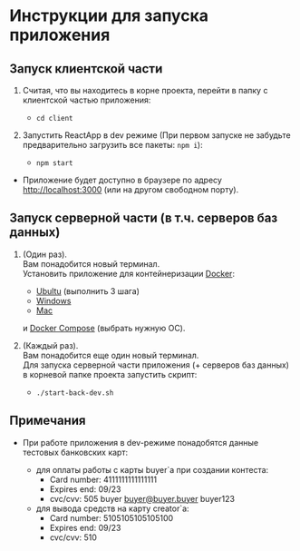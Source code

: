 # Инструкции для запуска приложения

## Запуск клиентской части

1. Считая, что вы находитесь в корне проекта, перейти в папку с клиентской частью приложения:

   - `cd client`

2. Запустить ReactApp в dev режиме (При первом запуске не забудьте предварительно загрузить все пакеты: `npm i`):

   - `npm start`

- Приложение будет доступно в браузере по адресу [http://localhost:3000](http://localhost:3000) (или на другом свободном порту).

## Запуск серверной части (в т.ч. серверов баз данных)

1. (Один раз). <br>
   Вам понадобится новый терминал. <br>
   Установить приложение для контейнеризации [Docker](https://docs.docker.com/):

   - [Ubultu](https://docs.docker.com/engine/install/ubuntu/#install-using-the-repository) (выполнить 3 шага)
   - [Windows](https://docs.docker.com/docker-for-windows/install/)
   - [Mac](https://docs.docker.com/docker-for-mac/install/)

   и [Docker Compose](https://docs.docker.com/compose/install/) (выбрать нужную ОС).

1. (Каждый раз). <br>
   Вам понадобится еще один новый терминал. <br>
   Для запуска серверной части приложения (+ серверов баз данных) в корневой папке проекта запустить скрипт:

   - `./start-back-dev.sh`

## Примечания

- При работе приложения в dev-режиме понадобятся данные тестовых банковских карт:

  - для оплаты работы с карты buyer`а при создании контеста:
    - Card number: 4111111111111111
    - Expires end: 09/23
    - cvc/cvv: 505
    buyer   buyer@buyer.buyer   buyer123
  - для вывода средств на карту creator`а:
    - Card number: 5105105105105100
    - Expires end: 09/23
    - cvc/cvv: 510
